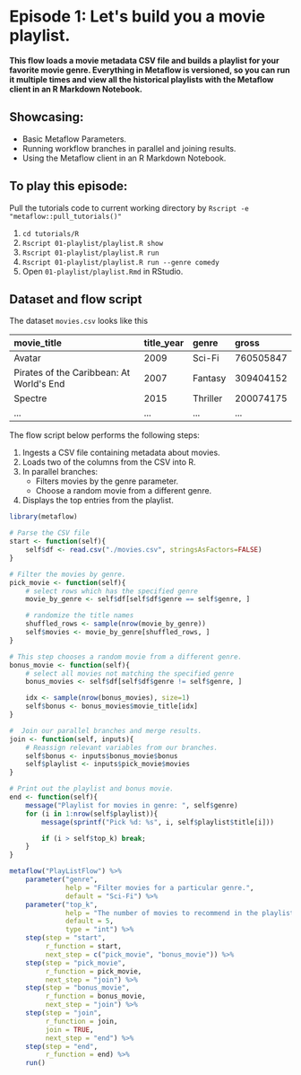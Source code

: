# Episode 1:  Let's build you a movie playlist.

**This flow loads a movie metadata CSV file and builds a playlist for your favorite movie genre. Everything in Metaflow is versioned, so you can run it multiple times and view all the historical playlists with the Metaflow client in an R Markdown Notebook.**

## Showcasing:

* Basic Metaflow Parameters.
* Running workflow branches in parallel and joining results.
* Using the Metaflow client in an R Markdown Notebook.

## To play this episode:

Pull the tutorials code to current working directory by `Rscript -e "metaflow::pull_tutorials()"`

1. `cd tutorials/R`
2. `Rscript 01-playlist/playlist.R show`
3. `Rscript 01-playlist/playlist.R run`
4. `Rscript 01-playlist/playlist.R run --genre comedy`
5. Open `01-playlist/playlist.Rmd` in RStudio.

## Dataset and flow script

The dataset `movies.csv` looks like this

| movie\_title | title\_year | genre | gross |
| :--- | :--- | :--- | :--- |
| Avatar | 2009 | Sci-Fi | 760505847 |
| Pirates of the Caribbean: At World's End | 2007 | Fantasy | 309404152 |
| Spectre | 2015 | Thriller | 200074175 |
| ... | ... | ... | ... |

The flow script below performs the following steps: 

1. Ingests a CSV file containing metadata about movies. 
2. Loads two of the columns from the CSV into R.
3. In parallel branches:
   * Filters movies by the genre parameter.
   * Choose a random movie from a different genre.
4. Displays the top entries from the playlist.

```r
library(metaflow)

# Parse the CSV file 
start <- function(self){
    self$df <- read.csv("./movies.csv", stringsAsFactors=FALSE)
}

# Filter the movies by genre.
pick_movie <- function(self){
    # select rows which has the specified genre
    movie_by_genre <- self$df[self$df$genre == self$genre, ]

    # randomize the title names
    shuffled_rows <- sample(nrow(movie_by_genre))
    self$movies <- movie_by_genre[shuffled_rows, ]
}

# This step chooses a random movie from a different genre.
bonus_movie <- function(self){
    # select all movies not matching the specified genre
    bonus_movies <- self$df[self$df$genre != self$genre, ]

    idx <- sample(nrow(bonus_movies), size=1)
    self$bonus <- bonus_movies$movie_title[idx]
}

#  Join our parallel branches and merge results.
join <- function(self, inputs){
    # Reassign relevant variables from our branches.
    self$bonus <- inputs$bonus_movie$bonus
    self$playlist <- inputs$pick_movie$movies
}

# Print out the playlist and bonus movie.
end <- function(self){
    message("Playlist for movies in genre: ", self$genre)
    for (i in 1:nrow(self$playlist)){
        message(sprintf("Pick %d: %s", i, self$playlist$title[i]))

        if (i > self$top_k) break; 
    }
}

metaflow("PlayListFlow") %>% 
    parameter("genre", 
              help = "Filter movies for a particular genre.", 
              default = "Sci-Fi") %>%    
    parameter("top_k",
              help = "The number of movies to recommend in the playlist.",
              default = 5,
              type = "int") %>%
    step(step = "start", 
         r_function = start, 
         next_step = c("pick_movie", "bonus_movie")) %>%
    step(step = "pick_movie",
         r_function = pick_movie,
         next_step = "join") %>%
    step(step = "bonus_movie",
         r_function = bonus_movie,
         next_step = "join") %>%
    step(step = "join",
         r_function = join,
         join = TRUE,
         next_step = "end") %>%
    step(step = "end", 
         r_function = end) %>%
    run()
```

